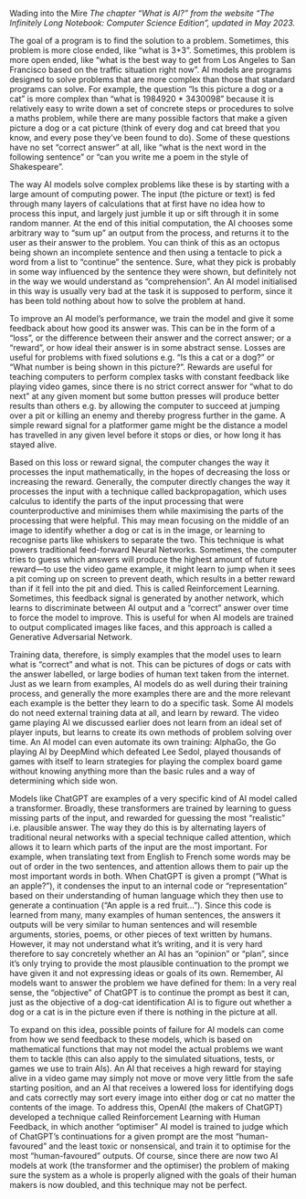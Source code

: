 Wading into the Mire
*The chapter “What is AI?” from the website “The Infinitely Long Notebook: Computer Science Edition”, updated in May 2023.*

The goal of a program is to find the solution to a problem. Sometimes, this problem is more close ended, like “what is 3+3”. Sometimes, this problem is more open ended, like “what is the best way to get from Los Angeles to San Francisco based on the traffic situation right now”. AI models are programs designed to solve problems that are more complex than those that standard programs can solve. For example, the question “Is this picture a dog or a cat” is more complex than “what is 1984920 * 3430098” because it is relatively easy to write down a set of concrete steps or procedures to solve a maths problem, while there are many possible factors that make a given picture a dog or a cat picture (think of every dog and cat breed that you know, and every pose they’ve been found to do). Some of these questions have no set “correct answer” at all, like “what is the next word in the following sentence” or “can you write me a poem in the style of Shakespeare”.

The way AI models solve complex problems like these is by starting with a large amount of computing power. The input (the picture or text) is fed through many layers of calculations that at first have no idea how to process this input, and largely just jumble it up or sift through it in some random manner. At the end of this initial computation, the AI chooses some arbitrary way to “sum up” an output from the process, and returns it to the user as their answer to the problem. You can think of this as an octopus being shown an incomplete sentence and then using a tentacle to pick a word from a list to “continue” the sentence. Sure, what they pick is probably in some way influenced by the sentence they were shown, but definitely not in the way we would understand as “comprehension”. An AI model initialised in this way is usually very bad at the task it is supposed to perform, since it has been told nothing about how to solve the problem at hand.

To improve an AI model’s performance, we train the model and give it some feedback about how good its answer was. This can be in the form of a “loss”, or the difference between their answer and the correct answer; or a “reward”, or how ideal their answer is in some abstract sense. Losses are useful for problems with fixed solutions e.g. “Is this a cat or a dog?” or “What number is being shown in this picture?”. Rewards are useful for teaching computers to perform complex tasks with constant feedback like playing video games, since there is no strict correct answer for “what to do next” at any given moment but some button presses will produce better results than others e.g. by allowing the computer to succeed at jumping over a pit or killing an enemy and thereby progress further in the game. A simple reward signal for a platformer game might be the distance a model has travelled in any given level before it stops or dies, or how long it has stayed alive.

Based on this loss or reward signal, the computer changes the way it processes the input mathematically, in the hopes of decreasing the loss or increasing the reward. Generally, the computer directly changes the way it processes the input with a technique called backpropagation, which uses calculus to identify the parts of the input processing that were counterproductive and minimises them while maximising the parts of the processing that were helpful. This may mean focusing on the middle of an image to identify whether a dog or cat is in the image, or learning to recognise parts like whiskers to separate the two. This technique is what powers traditional feed-forward Neural Networks. Sometimes, the computer tries to guess which answers will produce the highest amount of future reward—to use the video game example, it might learn to jump when it sees a pit coming up on screen to prevent death, which results in a better reward than if it fell into the pit and died. This is called Reinforcement Learning. Sometimes, this feedback signal is generated by another network, which learns to discriminate between AI output and a “correct” answer over time to force the model to improve. This is useful for when AI models are trained to output complicated images like faces, and this approach is called a Generative Adversarial Network.

Training data, therefore, is simply examples that the model uses to learn what is “correct” and what is not. This can be pictures of dogs or cats with the answer labelled, or large bodies of human text taken from the internet. Just as we learn from examples, AI models do as well during their training process, and generally the more examples there are and the more relevant each example is the better they learn to do a specific task. Some AI models do not need external training data at all, and learn by reward. The video game playing AI we discussed earlier does not learn from an ideal set of player inputs, but learns to create its own methods of problem solving over time. An AI model can even automate its own training: AlphaGo, the Go playing AI by DeepMind which defeated Lee Sedol, played thousands of games with itself to learn strategies for playing the complex board game without knowing anything more than the basic rules and a way of determining which side won.

Models like ChatGPT are examples of a very specific kind of AI model called a transformer. Broadly, these transformers are trained by learning to guess missing parts of the input, and rewarded for guessing the most “realistic” i.e. plausible answer. The way they do this is by alternating layers of traditional neural networks with a special technique called attention, which allows it to learn which parts of the input are the most important. For example, when translating text from English to French some words may be out of order in the two sentences, and attention allows them to pair up the most important words in both. When ChatGPT is given a prompt (“What is an apple?”), it condenses the input to an internal code or “representation” based on their understanding of human language which they then use to generate a continuation (“An apple is a red fruit…”). Since this code is learned from many, many examples of human sentences, the answers it outputs will be very similar to human sentences and will resemble arguments, stories, poems, or other pieces of text written by humans. However, it may not understand what it’s writing, and it is very hard therefore to say concretely whether an AI has an “opinion” or “plan”, since it’s only trying to provide the most plausible continuation to the prompt we have given it and not expressing ideas or goals of its own. Remember, AI models want to answer the problem we have defined for them: In a very real sense, the “objective” of ChatGPT is to continue the prompt as best it can, just as the objective of a dog-cat identification AI is to figure out whether a dog or a cat is in the picture even if there is nothing in the picture at all. 

To expand on this idea, possible points of failure for AI models can come from how we send feedback to these models, which is based on mathematical functions that may not model the actual problems we want them to tackle (this can also apply to the simulated situations, tests, or games we use to train AIs). An AI that receives a high reward for staying alive in a video game may simply not move or move very little from the safe starting position, and an AI that receives a lowered loss for identifying dogs and cats correctly may sort every image into either dog or cat no matter the contents of the image. To address this, OpenAI (the makers of ChatGPT) developed a technique called Reinforcement Learning with Human Feedback, in which another “optimiser” AI model is trained to judge which of ChatGPT’s continuations for a given prompt are the most “human-favoured” and the least toxic or nonsensical, and train it to optimise for the most “human-favoured” outputs. Of course, since there are now two AI models at work (the transformer and the optimiser) the problem of making sure the system as a whole is properly aligned with the goals of their human makers is now doubled, and this technique may not be perfect.
